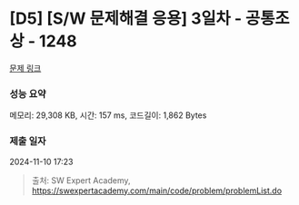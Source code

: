 # [D5] [S/W 문제해결 응용] 3일차 - 공통조상 - 1248 

[문제 링크](https://swexpertacademy.com/main/code/problem/problemDetail.do?contestProbId=AV15PTkqAPYCFAYD) 

### 성능 요약

메모리: 29,308 KB, 시간: 157 ms, 코드길이: 1,862 Bytes

### 제출 일자

2024-11-10 17:23



> 출처: SW Expert Academy, https://swexpertacademy.com/main/code/problem/problemList.do